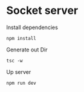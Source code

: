 # Socket server
Install dependencies
```
npm install
```
Generate out Dir
```
tsc -w
```
Up server 
```
npm run dev
```
